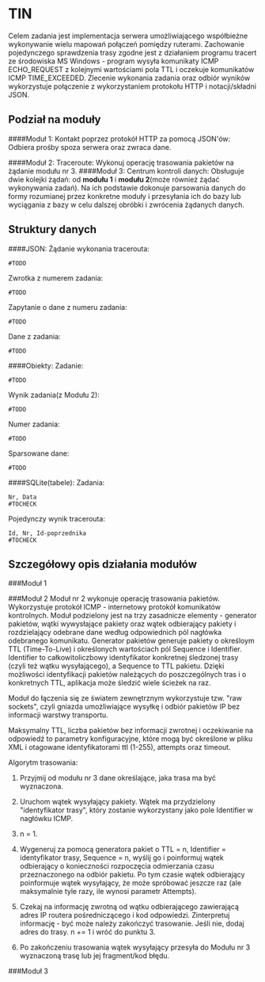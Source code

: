 TIN
===================

Celem zadania jest implementacja serwera umożliwiającego współbieżne wykonywanie wielu mapowań połączeń pomiędzy ruterami. Zachowanie pojedynczego sprawdzenia trasy zgodne jest z działaniem programu tracert ze środowiska MS Windows - program wysyła komunikaty ICMP ECHO_REQUEST z kolejnymi wartościami pola TTL i oczekuje komunikatów ICMP TIME_EXCEEDED. Zlecenie wykonania zadania oraz odbiór wyników wykorzystuje połączenie z wykorzystaniem protokołu HTTP i notacji/składni JSON.

Podział na moduły
-------------
####Moduł 1: Kontakt poprzez protokół HTTP za pomocą JSON'ów:
Odbiera prośby spoza serwera oraz zwraca dane.

####Moduł 2: Traceroute:
Wykonuj operację trasowania pakietów na żądanie modułu nr 3.
####Moduł 3: Centrum kontroli danych:
Obsługuje dwie kolejki żądań: od <b> modułu 1</b> i <b> modułu 2</b>(może również żądać wykonywania zadań). Na ich podstawie dokonuje parsowania danych do formy rozumianej przez konkretne moduły i przesyłania ich do bazy lub wyciągania z bazy w celu dalszej obróbki i zwrócenia żądanych danych.

Struktury danych
-------------

####JSON:
Żądanie wykonania tracerouta:
```
#TODO
```
Zwrotka z numerem zadania:
```
#TODO
```
Zapytanie o dane z numeru zadania:
```
#TODO
```
Dane z zadania:
```
#TODO
```

####Obiekty:
Zadanie:
```
#TODO
```
Wynik zadania(z Modułu 2):
```
#TODO
```
Numer zadania:  
```
#TODO
```
Sparsowane dane:
```
#TODO
```

####SQLite(tabele):
Zadania:
```
Nr, Data
#TOCHECK
```
Pojedynczy wynik tracerouta:
```
Id, Nr, Id-poprzednika
#TOCHECK
```

Szczegółowy opis działania modułów
-------------
###Moduł 1

###Moduł 2
Moduł nr 2 wykonuje operację trasowania pakietów. Wykorzystuje protokół ICMP - internetowy protokół komunikatów kontrolnych. Moduł podzielony jest na trzy zasadnicze elementy - generator pakietów, wątki wywysłające pakiety oraz wątek odbierający pakiety i rozdzielający odebrane dane według odpowiednich pól nagłówka odebranego komunikatu. Generator pakietów generuje pakiety o określoym TTL (Time-To-Live) i określonych wartościach pól Sequence i Identifier. Identifier to całkowitoliczbowy identyfikator konkretnej śledzonej trasy (czyli też wątku wysyłającego), a Sequence to TTL pakietu. Dzięki możliwości identyfikacji pakietów należących do poszczególnych tras i o konkretnych TTL, aplikacja może śledzić wiele ścieżek na raz.

Moduł do łączenia się ze światem zewnętrznym wykorzystuje tzw. "raw sockets", czyli gniazda umożliwiające wysyłkę i odbiór pakietów IP bez informacji warstwy transportu. 

Maksymalny TTL, liczba pakietów bez informacji zwrotnej i oczekiwanie na odpowiedź to parametry konfiguracyjne, które mogą być określone w pliku XML i otagowane identyfikatorami ttl (1-255), attempts oraz timeout.

Algorytm trasowania:

1. Przyjmij od modułu nr 3 dane określające, jaka trasa ma być wyznaczona.

2. Uruchom wątek wysyłający pakiety. Wątek ma przydzielony "identyfikator trasy", który zostanie wykorzystany jako pole Identifier w nagłówku ICMP.

3. n = 1.

4. Wygeneruj za pomocą generatora pakiet o TTL = n, Identifier = identyfikator trasy, Sequence = n, wyślij go i poinformuj wątek odbierający o konieczności rozpoczęcia odmierzania czasu przeznaczonego na odbiór pakietu. Po tym czasie wątek odbierający poinformuje wątek wysyłający, że może spróbować jeszcze raz (ale maksymalnie tyle razy, ile wynosi parametr Attempts).

5. Czekaj na informację zwrotną od wątku odbierającego zawierającą adres IP routera pośredniczącego i kod odpowiedzi. Zinterpretuj informację - być może należy zakończyć trasowanie. Jeśli nie, dodaj adres do trasy. n += 1 i wróć do punktu 3.

6. Po zakończeniu trasowania wątek wysyłający przesyła do Modułu nr 3 wyznaczoną trasę lub jej fragment/kod błędu.

###Moduł 3
